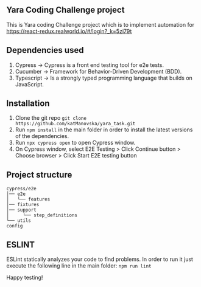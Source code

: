 ## Yara Coding Challenge project

This is Yara coding Challenge project which is to implement automation for https://react-redux.realworld.io/#/login?_k=5zi79t

## Dependencies used

1. Cypress -> Cypress is a front end testing tool for e2e tests.
2. Cucumber -> Framework for Behavior-Driven Development (BDD).
3. Typescript -> Is a strongly typed programming language that builds on JavaScript.

## Installation

1. Clone the git repo `git clone https://github.com/katManovska/yara_task.git`
2. Run `npm install` in the main folder in order to install the latest versions of the dependencies.
3. Run `npx cypress open` to open Cypress window.
4. On Cypress window, select E2E Testing > Click Continue button > Choose browser > Click Start E2E testing button

## Project structure

```
cypress/e2e
│── e2e
│   └── features
│── fixtures
│── support
│     └── step_definitions
└── utils
config
```

## ESLINT
ESLint statically analyzes your code to find problems. In order to run it just execute the following line in the main folder: `npm run lint`

Happy testing!